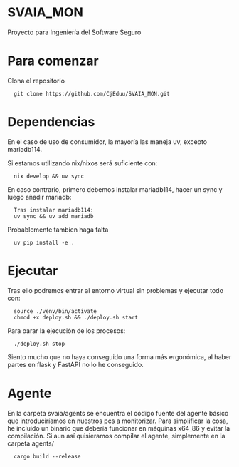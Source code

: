 # SVAIA_MON
Proyecto para Ingeniería del Software Seguro 



# Para comenzar
Clona el repositorio
```
  git clone https://github.com/CjEduu/SVAIA_MON.git
```


# Dependencias
En el caso de uso de consumidor, la mayoría las maneja uv, excepto mariadb114.

Si estamos utilizando nix/nixos será suficiente con:
```
  nix develop && uv sync
```

En caso contrario, primero debemos instalar mariadb114, hacer un sync y luego añadir mariadb:
```
  Tras instalar mariadb114:
  uv sync && uv add mariadb
```
Probablemente tambien haga falta
```
  uv pip install -e .
```

# Ejecutar
Tras ello podremos entrar al entorno virtual sin problemas y ejecutar todo con:
```
  source ./venv/bin/activate
  chmod +x deploy.sh && ./deploy.sh start
```

Para parar la ejecución de los procesos:
```
  ./deploy.sh stop
```


Siento mucho que no haya conseguido una forma más ergonómica, al haber partes en flask y FastAPI no lo he conseguido.

# Agente
En la carpeta svaia/agents se encuentra el código fuente del agente básico que introduciríamos en nuestros pcs a
monitorizar.
Para simplificar la cosa, he incluido un binario que debería funcionar en máquinas x64_86 y evitar la compilación.
Si aun así quisieramos compilar el agente, simplemente en la carpeta agents/

```
  cargo build --release 
```
